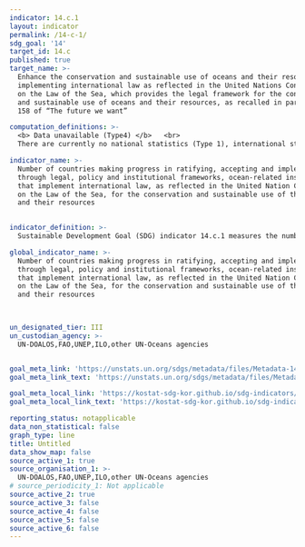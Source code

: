 ```yaml
---
indicator: 14.c.1
layout: indicator
permalink: /14-c-1/
sdg_goal: '14'
target_id: 14.c
published: true
target_name: >-
  Enhance the conservation and sustainable use of oceans and their resources by
  implementing international law as reflected in the United Nations Convention
  on the Law of the Sea, which provides the legal framework for the conservation
  and sustainable use of oceans and their resources, as recalled in paragraph
  158 of “The future we want”

computation_definitions: >-
  <b> Data unavailable (Type4) </b>   <br>
  There are currently no national statistics (Type 1), international statistics (Type 2), or alternative national statistics (Type 3) available. The Data of Type 1, type 2, or type 3 can be also included in case of temporary unavailability.

indicator_name: >-
  Number of countries making progress in ratifying, accepting and implementing
  through legal, policy and institutional frameworks, ocean-related instruments
  that implement international law, as reflected in the United Nation Convention
  on the Law of the Sea, for the conservation and sustainable use of the oceans
  and their resources
  

indicator_definition: >-
  Sustainable Development Goal (SDG) indicator 14.c.1 measures the number of countries making progress in the ratification of, accession to and implementation of ocean-related instruments that implement international law, as reflected in the United Nations Convention on the Law of the Sea (UNCLOS), for the conservation and sustainable use of the oceans and their resources.

global_indicator_name: >-
  Number of countries making progress in ratifying, accepting and implementing
  through legal, policy and institutional frameworks, ocean-related instruments
  that implement international law, as reflected in the United Nation Convention
  on the Law of the Sea, for the conservation and sustainable use of the oceans
  and their resources
  


un_designated_tier: III
un_custodian_agency: >-
  UN-DOALOS,FAO,UNEP,ILO,other UN-Oceans agencies


goal_meta_link: 'https://unstats.un.org/sdgs/metadata/files/Metadata-14-0c-01.pdf'
goal_meta_link_text: 'https://unstats.un.org/sdgs/metadata/files/Metadata-14-0c-01.pdf'

goal_meta_local_link: 'https://kostat-sdg-kor.github.io/sdg-indicators/public/data/Metadata-14-0c-01_ENG.pdf'
goal_meta_local_link_text: 'https://kostat-sdg-kor.github.io/sdg-indicators/public/data/Metadata-14-0c-01_ENG.pdf'

reporting_status: notapplicable
data_non_statistical: false
graph_type: line
title: Untitled
data_show_map: false
source_active_1: true
source_organisation_1: >-
  UN-DOALOS,FAO,UNEP,ILO,other UN-Oceans agencies
# source_periodicity_1: Not applicable
source_active_2: true
source_active_3: false
source_active_4: false
source_active_5: false
source_active_6: false
---
```

